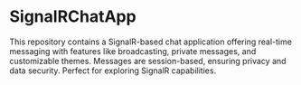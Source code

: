 # SignalRChatApp
This repository contains a SignalR-based chat application offering real-time messaging with features like broadcasting, private messages, and customizable themes. Messages are session-based, ensuring privacy and data security. Perfect for exploring SignalR capabilities.
